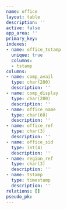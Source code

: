 ```yaml
---
name: office
layout: table
description: ''
active: false
app_area: ''
primary_key: 
indexes:
- name: office_tstamp
  unique: true
  columns:
  - tstamp
columns:
- name: comp_avail
  type: char(200)
  description: ''
- name: comp_display
  type: char(200)
  description: ''
- name: office_name
  type: char(60)
  description: ''
- name: office_ref
  type: char(3)
  description: ''
- name: office_sid
  type: int(4)
  description: ''
- name: region_ref
  type: char(3)
  description: ''
- name: tstamp
  type: timestamp
  description: ''
relations: []
pseudo_pk: 
---
```


